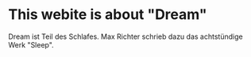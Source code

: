 # This webite is about "Dream"
Dream ist Teil des Schlafes.
Max Richter schrieb dazu das achtstündige Werk "Sleep".